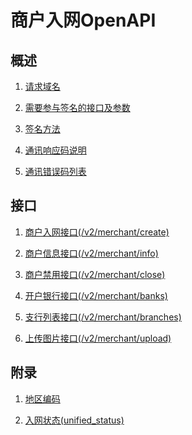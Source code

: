 # 商户入网OpenAPI

## 概述

 1.  [请求域名](https://wosai.gitbooks.io/shouqianba-doc/content/zh-cn/api/sign.html)
  
  2.  [需要参与签名的接口及参数]()
  
  3.  [签名方法]()
  
  4.  [通讯响应码说明]()
  
  5.  [通讯错误码列表]()
  
  
## 接口

  1.  [商户入网接口(/v2/merchant/create)](https://wosai.gitbooks.io/shouqianba-doc/content/zh-cn/api/sign.html)
  
  2.  [商户信息接口(/v2/merchant/info)]()
  
  3.  [商户禁用接口(/v2/merchant/close)]()
  
  4.  [开户银行接口(/v2/merchant/banks)]()
  
  5.  [支行列表接口(/v2/merchant/branches)]()

  6.  [上传图片接口(/v2/merchant/upload)]()
  
##  附录

  1.  [地区编码](https://wosai.gitbooks.io/shouqianba-doc/content/zh-cn/api/sign.html)
  
  2.  [入网状态(unified_status)]()
